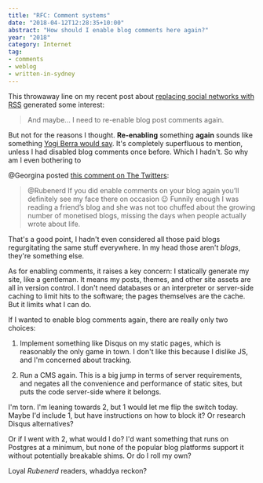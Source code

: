 ```yaml
---
title: "RFC: Comment systems"
date: "2018-04-12T12:28:35+10:00"
abstract: "How should I enable blog comments here again?"
year: "2018"
category: Internet
tag:
- comments
- weblog
- written-in-sydney
---
```

This throwaway line on my recent post about [replacing social networks with RSS] generated some interest:

> And maybe… I need to re-enable blog post comments again.

But not for the reasons I thought. **Re-enabling** something **again** sounds like something [Yogi Berra would say]. It's completely superfluous to mention, unless I had disabled blog comments once before. Which I hadn't. So why am I even bothering to

@Georgina posted [this comment on The Twitters]\:

> @Rubenerd If you did enable comments on your blog again you’ll definitely see my face there on occasion 😉 Funnily enough I was reading a friend’s blog and she was not too chuffed about the growing number of monetised blogs, missing the days when people actually wrote about life.

That's a good point, I hadn't even considered all those paid blogs regurgitating the same stuff everywhere. In my head those aren't *blogs*, they're something else.

As for enabling comments, it raises a key concern: I statically generate my site, like a gentleman. It means my posts, themes, and other site assets are all in version control. I don't need databases or an interpreter or server-side caching to limit hits to the software; the pages themselves are the cache. But it limits what I can do.

If I wanted to enable blog comments again, there are really only two choices:

1. Implement something like Disqus on my static pages, which is reasonably the only game in town. I don't like this because I dislike JS, and I'm concerned about tracking. 

2. Run a CMS again. This is a big jump in terms of server requirements, and negates all the convenience and performance of static sites, but puts the code server-side where it belongs.

I'm torn. I'm leaning towards 2, but 1 would let me flip the switch today. Maybe I'd include 1, but have instructions on how to block it? Or research Disqus alternatives?

Or if I went with 2, what would I do? I'd want something that runs on Postgres at a minimum, but none of the popular blog platforms support it without potentially breakable shims. Or do I roll my own?

Loyal *Rubenerd* readers, whaddya reckon?

[replacing social networks with RSS]: https://rubenerd.com/replacing-social-networks-with-rss/
[this comment on The Twitters]: https://twitter.com/georgiecel/status/983500932506791936
[Yogi Berra would say]: https://en.wikipedia.org/wiki/Deja_Vu_All_Over_Again "Wikipedia disambiguation page for this Yogi Berra quote"
[Mojolicious]: http://mojolicious.org/
[Catalyst]: http://www.catalystframework.org/

